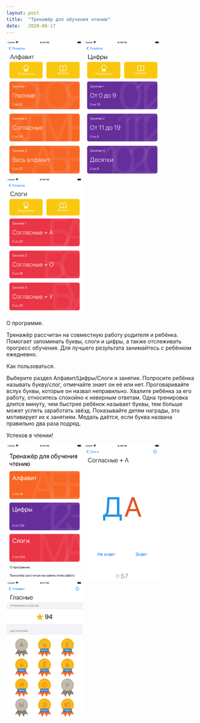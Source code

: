 ```yaml
---
layout: post
title:  "Тренажёр для обучения чтению"
date:   2020-08-17
---
```

<img src="/assets/images/symbols/2.png" width="200"/>
<img src="/assets/images/symbols/3.png" width="200"/>
<img src="/assets/images/symbols/4.png" width="200"/>

О программе.

Тренажёр рассчитан на совместную работу родителя и ребёнка. Помогает запоминать буквы, слоги и цифры, а также отслеживать прогресс обучения.
Для лучшего результата занимайтесь с ребёнком ежедневно.

Как пользоваться.

Выберите раздел Алфавит/Цифры/Слоги и занятие.
Попросите ребёнка называть букву/слог, отмечайте знает он её или нет.
Проговаривайте вслух буквы, которые он назвал неправильно.
Хвалите ребёнка за его работу, относитесь спокойно к неверным ответам.
Одна тренировка длится минуту, чем быстрее ребёнок называет буквы, тем больше может успеть заработать звёзд. Показывайте детям награды, это мотивирует их к занятиям.
Медаль даётся, если буква названа правильно два раза подряд.

Успехов в чтении!

<img src="/assets/images/symbols/1.png" width="200"/>
<img src="/assets/images/symbols/8.png" width="200"/>
<img src="/assets/images/symbols/6.png" width="200"/>
